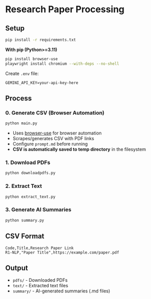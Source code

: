 # Research Paper Processing

## Setup
```bash
pip install -r requirements.txt
```

**With pip (Python>=3.11)**
```bash
pip install browser-use
playwright install chromium --with-deps --no-shell
```

Create `.env` file:
```
GEMINI_API_KEY=your-api-key-here
```

## Process

### 0. Generate CSV (Browser Automation)
```bash
python main.py
```
- Uses [browser-use](https://github.com/browser-use/browser-use) for browser automation
- Scrapes/generates CSV with PDF links
- Configure `prompt.md` before running
- **CSV is automatically saved to temp directory** in the filesystem

### 1. Download PDFs
```bash
python downloadpdfs.py
```

### 2. Extract Text
```bash
python extract_text.py
```

### 3. Generate AI Summaries
```bash
python summary.py
```

## CSV Format
```csv
Code,Title,Research Paper Link
R1-NLP,"Paper Title",https://example.com/paper.pdf
```

## Output
- `pdfs/` - Downloaded PDFs
- `text/` - Extracted text files
- `summary/` - AI-generated summaries (.md files)
